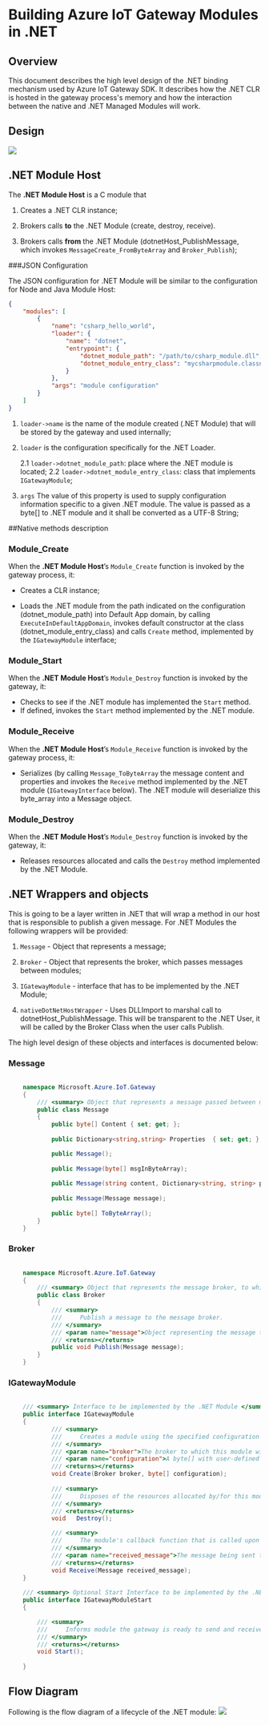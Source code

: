 Building Azure IoT Gateway Modules in .NET
=============================================

Overview
--------

This document describes the high level design of the .NET binding mechanism used by Azure IoT Gateway SDK. 
It describes how the .NET CLR is hosted in the gateway process's memory and how the interaction between the
native and .NET Managed Modules will work.


Design
------
![](images/overall-design.png)


.NET Module Host
----------------
The **.NET Module Host** is a C module that

1. Creates a .NET CLR instance;

2. Brokers calls **to** the .NET Module (create, destroy, receive).

3. Brokers calls **from** the .NET Module (dotnetHost_PublishMessage, which invokes `MessageCreate_FromByteArray` and `Broker_Publish`);

###JSON Configuration

The JSON configuration for .NET Module will be similar to the configuration for Node and Java Module Host:

~~~~~~~~~~~~~~~~~~~~~~~~~~~~~~~~~~~~~~~~~~~~~~~~~~~~~~~~~~~~~~~~~~~~~~~~~~~ JSON
{
    "modules": [
        {
            "name": "csharp_hello_world",
            "loader": {
                "name": "dotnet",
                "entrypoint": {
                    "dotnet_module_path": "/path/to/csharp_module.dll",
                    "dotnet_module_entry_class": "mycsharpmodule.classname"
                }
            },
            "args": "module configuration"            
        }
    ]
}
~~~~~~~~~~~~~~~~~~~~~~~~~~~~~~~~~~~~~~~~~~~~~~~~~~~~~~~~~~~~~~~~~~~~~~~~~~~

1. `loader->name` is the name of the module created (.NET Module) that will be stored by the gateway and used internally;

2. `loader` is the configuration specifically for the .NET Loader. 

    2.1 `loader->dotnet_module_path`: place where the .NET module is located;
    2.2 `loader->dotnet_module_entry_class`: class that implements `IGatewayModule`; 
    
3. `args`  The value of this property is used to supply configuration information specific to a given .NET module. The value is passed as a byte[] to .NET module and it shall be converted as a UTF-8 String;  

##Native methods description
### Module\_Create

When the **.NET Module Host**’s `Module_Create` function is invoked by the
gateway process, it:

-   Creates a CLR instance; 

-   Loads the .NET module from the path indicated on the configuration (dotnet_module_path) into Default App domain, by calling `ExecuteInDefaultAppDomain`, invokes default constructor at the class (dotnet_module_entry_class) and calls `Create` method, implemented by the `IGatewayModule` interface;

### Module\_Start

When the **.NET Module Host**’s `Module_Destroy` function is invoked by the
gateway, it:

- Checks to see if the .NET module has implemented the `Start` method.
- If defined, invokes the `Start` method implemented by the .NET module.

### Module\_Receive

When the **.NET Module Host**’s `Module_Receive` function is invoked by the
gateway process, it:

-   Serializes (by calling `Message_ToByteArray` the message content and properties and invokes the `Receive` method implemented by the .NET module (`IGatewayInterface` below). The .NET module will deserialize this byte_array into a Message object.

### Module\_Destroy

When the **.NET Module Host**’s `Module_Destroy` function is invoked by the
gateway, it:

-   Releases resources allocated and calls the `Destroy` method implemented by the .NET Module.

.NET Wrappers and objects
-------------------------

This is going to be a layer written in .NET that will wrap a method in our host that is responsible to publish a given message. 
For .NET Modules the following wrappers will be provided:
1. `Message` - Object that represents a message;

2. `Broker` - Object that represents the broker, which passes messages between modules;

3. `IGatewayModule` - interface that has to be implemented by the .NET Module; 

4. `nativeDotNetHostWrapper` - Uses DLLImport to marshal call to dotnetHost_PublishMessage. This will be transparent to the .NET User, it will be called by the Broker Class when the user calls Publish.

The high level design of these objects and interfaces is documented below:

### Message
~~~~~~~~~~~~~~~~~~~~~~~~~~~~~~~~~~~~~~~~~~~~~~~~~~~~~~~~~~~~~~~~~~~~~~~~~~ C#
    
    namespace Microsoft.Azure.IoT.Gateway
    {
        /// <summary> Object that represents a message passed between modules. </summary>
        public class Message
        {
            public byte[] Content { set; get; };
            
            public Dictionary<string,string> Properties  { set; get; };

            public Message();
            
            public Message(byte[] msgInByteArray);
            
            public Message(string content, Dictionary<string, string> properties); 
            
            public Message(Message message);
            
            public byte[] ToByteArray();
        }        
    }
~~~~~~~~~~~~~~~~~~~~~~~~~~~~~~~~~~~~~~~~~~~~~~~~~~~~~~~~~~~~~~~~~~~~~~~~~~


### Broker
~~~~~~~~~~~~~~~~~~~~~~~~~~~~~~~~~~~~~~~~~~~~~~~~~~~~~~~~~~~~~~~~~~~~~~~~~~ C#
    
    namespace Microsoft.Azure.IoT.Gateway
    {
        /// <summary> Object that represents the message broker, to which messsages will be published. </summary>
        public class Broker
        {
            /// <summary>
            ///     Publish a message to the message broker. 
            /// </summary>
            /// <param name="message">Object representing the message to be published to the broker.</param>
            /// <returns></returns>
            public void Publish(Message message);
        }        
    }
~~~~~~~~~~~~~~~~~~~~~~~~~~~~~~~~~~~~~~~~~~~~~~~~~~~~~~~~~~~~~~~~~~~~~~~~~~

### IGatewayModule
~~~~~~~~~~~~~~~~~~~~~~~~~~~~~~~~~~~~~~~~~~~~~~~~~~~~~~~~~~~~~~~~~~~~~~~~~~ C#
    
    /// <summary> Interface to be implemented by the .NET Module </summary>
    public interface IGatewayModule
    {
            /// <summary>
            ///     Creates a module using the specified configuration connecting to the specified message broker.
            /// </summary>
            /// <param name="broker">The broker to which this module will connect.</param>
            /// <param name="configuration">A byte[] with user-defined configuration for this module. This parameter shall be enconded to a UTF-8 String.</param>
            /// <returns></returns>
            void Create(Broker broker, byte[] configuration);
            
            /// <summary>
            ///     Disposes of the resources allocated by/for this module.
            /// </summary>
            /// <returns></returns>
            void   Destroy();

            /// <summary>
            ///     The module's callback function that is called upon message receipt.
            /// </summary>
            /// <param name="received_message">The message being sent to the module.</param>
            /// <returns></returns>                
            void Receive(Message received_message);                
    }
    
    /// <summary> Optional Start Interface to be implemented by the .NET Module </summary>
    public interface IGatewayModuleStart
    {

        /// <summary>
        ///     Informs module the gateway is ready to send and receive messages.
        /// </summary>
        /// <returns></returns>
        void Start(); 
        
    }
~~~~~~~~~~~~~~~~~~~~~~~~~~~~~~~~~~~~~~~~~~~~~~~~~~~~~~~~~~~~~~~~~~~~~~~~~~


Flow Diagram
------------

Following is the flow diagram of a lifecycle of the .NET module: 
![](images/flow_chart.png)